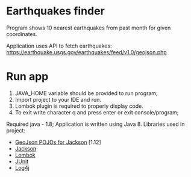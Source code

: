 # Earthquakes finder

Program shows 10 nearest earthquakes from past month for given coordinates.

Application uses API to fetch earthquakes:
https://earthquake.usgs.gov/earthquakes/feed/v1.0/geojson.php

# Run app
1. JAVA_HOME variable should be provided to run program;
2. Import project to your IDE and run.
3. Lombok plugin is required to properly display code.
4. To exit write character q and press enter or exit console/program;

Required java - 1.8;
Application is written using Java 8.
Libraries used in project:
- [GeoJson POJOs for Jackson](https://github.com/opendatalab-de/geojson-jackson) [1.12]
- [Jackson](https://github.com/FasterXML/jackson)
- [Lombok](https://github.com/rzwitserloot/lombok)
- [JUnit](https://junit.org/junit4/)
- [Log4j](https://logging.apache.org/log4j/2.x/)


